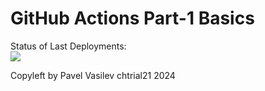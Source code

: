 # GitHub Actions Part-1 Basics


Status of Last Deployments:<br>
<img src="https://github.com/chtrial/test2/workflows/My-GithubActions-Basics/badge.svg"><br>


Copyleft by Pavel Vasilev chtrial21 2024

